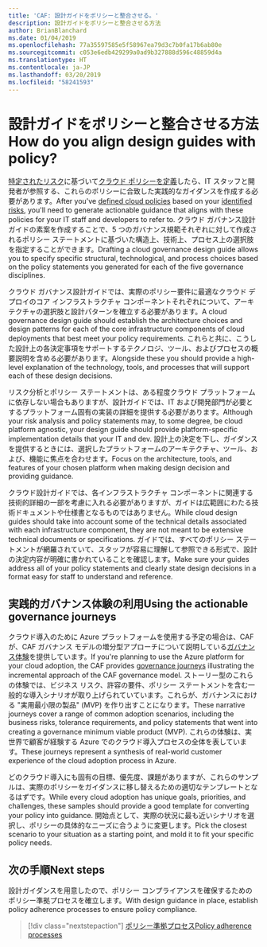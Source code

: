 ```yaml
---
title: 'CAF: 設計ガイドをポリシーと整合させる。'
description: 設計ガイドをポリシーと整合させる方法
author: BrianBlanchard
ms.date: 01/04/2019
ms.openlocfilehash: 77a35597585e5f58967ea79d3c7b0fa17b6ab80e
ms.sourcegitcommit: c053e6edb429299a0ad9b327888d596c48859d4a
ms.translationtype: HT
ms.contentlocale: ja-JP
ms.lasthandoff: 03/20/2019
ms.locfileid: "58241593"
---
```

<!---
I've established policies. How to help developers adopt these policies?
Draft an architecture design guide.

[Aspirational statement] If you're using Azure, you can use one of ours as a starting point. The choose one of the following 6 as a starting point and mold it to fit your policies.
--->

<!-- markdownlint-disable MD026 -->

# <a name="how-do-you-align-design-guides-with-policy"></a><span data-ttu-id="d424e-103">設計ガイドをポリシーと整合させる方法</span><span class="sxs-lookup"><span data-stu-id="d424e-103">How do you align design guides with policy?</span></span>

<span data-ttu-id="d424e-104">[特定されたリスク](understanding-business-risk.md)に基づいて[クラウド ポリシーを定義](define-policy.md)したら、IT スタッフと開発者が参照する、これらのポリシーに合致した実践的なガイダンスを作成する必要があります。</span><span class="sxs-lookup"><span data-stu-id="d424e-104">After you've [defined cloud policies](define-policy.md) based on your [identified risks](understanding-business-risk.md), you'll need to generate actionable guidance that aligns with these policies for your IT staff and developers to refer to.</span></span> <span data-ttu-id="d424e-105">クラウド ガバナンス設計ガイドの素案を作成することで、5 つのガバナンス規範それぞれに対して作成されるポリシー ステートメントに基づいた構造上、技術上、プロセス上の選択肢を指定することができます。</span><span class="sxs-lookup"><span data-stu-id="d424e-105">Drafting a cloud governance design guide allows you to specify specific structural, technological, and process choices based on the policy statements you generated for each of the five governance disciplines.</span></span>

<span data-ttu-id="d424e-106">クラウド ガバナンス設計ガイドでは、実際のポリシー要件に最適なクラウド デプロイのコア インフラストラクチャ コンポーネントそれぞれについて、アーキテクチャの選択肢と設計パターンを確立する必要があります。</span><span class="sxs-lookup"><span data-stu-id="d424e-106">A cloud governance design guide should establish the architecture choices and design patterns for each of the core infrastructure components of cloud deployments that best meet your policy requirements.</span></span> <span data-ttu-id="d424e-107">これらと共に、こうした設計上の各決定事項をサポートするテクノロジ、ツール、およびプロセスの概要説明を含める必要があります。</span><span class="sxs-lookup"><span data-stu-id="d424e-107">Alongside these you should provide a high-level explanation of the technology, tools, and processes that will support each of these design decisions.</span></span>

<span data-ttu-id="d424e-108">リスク分析とポリシー ステートメントは、ある程度クラウド プラットフォームに依存しない場合もありますが、設計ガイドでは、IT および開発部門が必要とするプラットフォーム固有の実装の詳細を提供する必要があります。</span><span class="sxs-lookup"><span data-stu-id="d424e-108">Although your risk analysis and policy statements may, to some degree, be cloud platform agnostic, your design guide should provide platform-specific implementation details that your IT and dev.</span></span> <span data-ttu-id="d424e-109">設計上の決定を下し、ガイダンスを提供するときには、選択したプラットフォームのアーキテクチャ、ツール、および、機能に焦点を合わせます。</span><span class="sxs-lookup"><span data-stu-id="d424e-109">Focus on the architecture, tools, and features of your chosen platform when making design decision and providing guidance.</span></span>

<span data-ttu-id="d424e-110">クラウド設計ガイドでは、各インフラストラクチャ コンポーネントに関連する技術的詳細の一部を考慮に入れる必要がありますが、ガイドは広範囲にわたる技術ドキュメントや仕様書となるものではありません。</span><span class="sxs-lookup"><span data-stu-id="d424e-110">While cloud design guides should take into account some of the technical details associated with each infrastructure component, they are not meant to be extensive technical documents or specifications.</span></span> <span data-ttu-id="d424e-111">ガイドでは、すべてのポリシー ステートメントが網羅されていて、スタッフが容易に理解して参照できる形式で、設計の決定内容が明確に書かれていることを確認します。</span><span class="sxs-lookup"><span data-stu-id="d424e-111">Make sure your guides address all of your policy statements and clearly state design decisions in a format easy for staff to understand and reference.</span></span>

<!-- markdownlint-enable MD033 -->

## <a name="using-the-actionable-governance-journeys"></a><span data-ttu-id="d424e-112">実践的ガバナンス体験の利用</span><span class="sxs-lookup"><span data-stu-id="d424e-112">Using the actionable governance journeys</span></span>

<span data-ttu-id="d424e-113">クラウド導入のために Azure プラットフォームを使用する予定の場合は、CAF が、CAF ガバナンス モデルの増分型アプローチについて説明している[ガバナンス体験](../journeys/overview.md)を提供しています。</span><span class="sxs-lookup"><span data-stu-id="d424e-113">If you're planning to use the Azure platform for your cloud adoption, the CAF provides [governance journeys](../journeys/overview.md) illustrating the incremental approach of the CAF governance model.</span></span> <span data-ttu-id="d424e-114">ストーリー型のこれらの体験では、ビジネス リスク、許容の要件、ポリシー ステートメントを含む一般的な導入シナリオが取り上げられていています。これらが、ガバナンスにおける "実用最小限の製品" (MVP) を作り出すことになります。</span><span class="sxs-lookup"><span data-stu-id="d424e-114">These narrative journeys cover a range of common adoption scenarios, including the business risks, tolerance requirements, and policy statements that went into creating a governance minimum viable product (MVP).</span></span> <span data-ttu-id="d424e-115">これらの体験は、実世界で顧客が経験する Azure でのクラウド導入プロセスの全体を表しています。</span><span class="sxs-lookup"><span data-stu-id="d424e-115">These journeys represent a synthesis of real-world customer experience of the cloud adoption process in Azure.</span></span>

<span data-ttu-id="d424e-116">どのクラウド導入にも固有の目標、優先度、課題がありますが、これらのサンプルは、実際のポリシーをガイダンスに移し替えるための適切なテンプレートとなるはずです。</span><span class="sxs-lookup"><span data-stu-id="d424e-116">While every cloud adoption has unique goals, priorities, and challenges, these samples should provide a good template for converting your policy into guidance.</span></span> <span data-ttu-id="d424e-117">開始点として、実際の状況に最も近いシナリオを選択し、ポリシーの具体的なニーズに合うように変更します。</span><span class="sxs-lookup"><span data-stu-id="d424e-117">Pick the closest scenario to your situation as a starting point, and mold it to fit your specific policy needs.</span></span>

## <a name="next-steps"></a><span data-ttu-id="d424e-118">次の手順</span><span class="sxs-lookup"><span data-stu-id="d424e-118">Next steps</span></span>

<span data-ttu-id="d424e-119">設計ガイダンスを用意したので、ポリシー コンプライアンスを確保するためのポリシー準拠プロセスを確立します。</span><span class="sxs-lookup"><span data-stu-id="d424e-119">With design guidance in place, establish policy adherence processes to ensure policy compliance.</span></span>

> [!div class="nextstepaction"]
> [<span data-ttu-id="d424e-120">ポリシー準拠プロセス</span><span class="sxs-lookup"><span data-stu-id="d424e-120">Policy adherence processes</span></span>](processes.md)